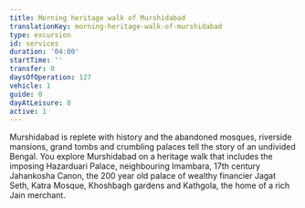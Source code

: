 ```yaml
---
title: Morning heritage walk of Murshidabad
translationKey: morning-heritage-walk-of-murshidabad
type: excursion
id: services
duration: '04:00'
startTime: ''
transfer: 0
daysOfOperation: 127
vehicle: 1
guide: 0
dayAtLeisure: 0
active: 1
---
```

Murshidabad is replete with history and the abandoned mosques, riverside mansions, grand tombs and crumbling palaces tell the story of an undivided Bengal. You explore Murshidabad on a heritage walk that includes the imposing Hazarduari Palace, neighbouring Imambara, 17th century Jahankosha Canon, the 200 year old palace of wealthy financier Jagat Seth, Katra Mosque, Khoshbagh gardens and Kathgola, the home of a rich Jain merchant.